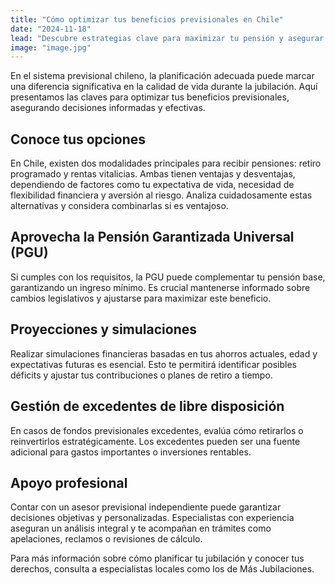 ```yaml
---
title: "Cómo optimizar tus beneficios previsionales en Chile"
date: "2024-11-18"
lead: "Descubre estrategias clave para maximizar tu pensión y asegurar tu futuro en el sistema previsional chileno."
image: "image.jpg"
---
```


En el sistema previsional chileno, la planificación adecuada puede marcar una diferencia significativa en la calidad de vida durante la jubilación. Aquí presentamos las claves para optimizar tus beneficios previsionales, asegurando decisiones informadas y efectivas.

## Conoce tus opciones

En Chile, existen dos modalidades principales para recibir pensiones: retiro programado y rentas vitalicias. Ambas tienen ventajas y desventajas, dependiendo de factores como tu expectativa de vida, necesidad de flexibilidad financiera y aversión al riesgo. Analiza cuidadosamente estas alternativas y considera combinarlas si es ventajoso.

## Aprovecha la Pensión Garantizada Universal (PGU)

Si cumples con los requisitos, la PGU puede complementar tu pensión base, garantizando un ingreso mínimo. Es crucial mantenerse informado sobre cambios legislativos y ajustarse para maximizar este beneficio.

## Proyecciones y simulaciones

Realizar simulaciones financieras basadas en tus ahorros actuales, edad y expectativas futuras es esencial. Esto te permitirá identificar posibles déficits y ajustar tus contribuciones o planes de retiro a tiempo.

## Gestión de excedentes de libre disposición

En casos de fondos previsionales excedentes, evalúa cómo retirarlos o reinvertirlos estratégicamente. Los excedentes pueden ser una fuente adicional para gastos importantes o inversiones rentables.

## Apoyo profesional

Contar con un asesor previsional independiente puede garantizar decisiones objetivas y personalizadas. Especialistas con experiencia aseguran un análisis integral y te acompañan en trámites como apelaciones, reclamos o revisiones de cálculo.

Para más información sobre cómo planificar tu jubilación y conocer tus derechos, consulta a especialistas locales como los de Más Jubilaciones.